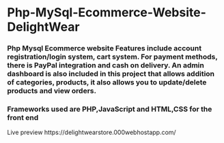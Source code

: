 # Php-MySql-Ecommerce-Website-DelightWear

<h3>Php Mysql Ecommerce website Features include account registration/login system, cart system. For payment methods, there is PayPal integration and cash on delivery. An admin dashboard is also included in this project that allows addition of categories, products, it also allows you to update/delete products and view orders.
</h3>
<h3>Frameworks used are PHP,JavaScript and HTML,CSS for the front end</h3>
Live preview
https://delightwearstore.000webhostapp.com/
